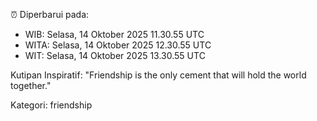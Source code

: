 ⏰ Diperbarui pada:
- WIB: Selasa, 14 Oktober 2025 11.30.55 UTC
- WITA: Selasa, 14 Oktober 2025 12.30.55 UTC
- WIT: Selasa, 14 Oktober 2025 13.30.55 UTC

Kutipan Inspiratif:
"Friendship is the only cement that will hold the world together."


Kategori: friendship

